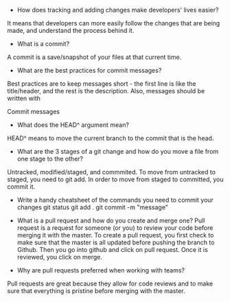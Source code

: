 - How does tracking and adding changes make developers' lives easier?

It means that developers can more easily follow the changes that are being made, and understand the process behind it.  

- What is a commit?

A commit is a save/snapshot of your files at that current time.  

- What are the best practices for commit messages?

Best practices are to keep messages short - the first line is like the title/header, and the rest is the description.  Also, messages should be written with 

Commit messages
- What does the HEAD^ argument mean?

HEAD^ means to move the current branch to the commit that is the head.  

- What are the 3 stages of a git change and how do you move a file from one stage to the other?

Untracked, modified/staged, and commmited.  To move from untracked to staged, you need to git add.  In order to move from staged to committed, you commit it.

- Write a handy cheatsheet of the commands you need to commit your changes
git status
git add .
git commit -m "message"

- What is a pull request and how do you create and merge one?
Pull request is a request for someone (or you) to review your code before merging it with the master.  To create a pull request, you first check to make sure that the master is all updated before pushing the branch to Github.  Then you go into github and click on pull request.  Once it is reviewed, you click on merge.

- Why are pull requests preferred when working with teams?

Pull requests are great because they allow for code reviews and to make sure that everything is pristine before merging with the master.  